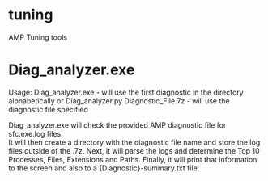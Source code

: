 # tuning
AMP Tuning tools

# Diag_analyzer.exe

Usage:
	Diag_analyzer.exe 
	- will use the first diagnostic in the directory alphabetically
	or
	Diag_analyzer.py Diagnostic_File.7z
	- will use the diagnostic file specified
	
Diag_analyzer.exe will check the provided AMP diagnostic file for sfc.exe.log files.  
It will then create a directory with the diagnostic file name and store the log files outside of the .7z.
Next, it will parse the logs and determine the Top 10 Processes, Files, Extensions and Paths.
Finally, it will print that information to the screen and also to a {Diagnostic}-summary.txt file.

